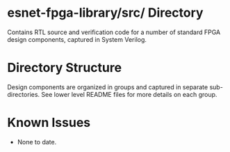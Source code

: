 # esnet-fpga-library/src/ Directory

Contains RTL source and verification code for a number of standard FPGA design components,
captured in System Verilog.

# Directory Structure

Design components are organized in groups and captured in separate sub-directories.  See lower level README files for more details on each group.


# Known Issues

- None to date.

